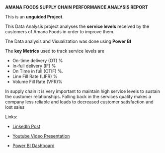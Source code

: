 **AMANA FOODS SUPPLY CHAIN PERFORMANCE ANALYSIS REPORT**


This is an **unguided Project**.

This Data Analysis project analyses the  **service levels** received by the customers of Amana Foods in order to improve them.

The Data analysis and Visualization was done using **Power BI**

The **key Metrics** used to track service levels are

* On-time delivery (OT) %
* In-full delivery (IF) %
* On Time in full (OTIF) %.
* Line Fill Rate (LIFR) %
* Volume Fill Rate (VFR)%

 
In supply chain it is very important to maintain high service levels to sustain the customer relationships.  Falling back in the services quality makes a company less reliable and leads to decreased customer satisfaction and lost sales


Links:

- [LinkedIn Post](https://www.linkedin.com/posts/fasal-mohammed-497463311_businessintelligence-dataanalysis-powerbi-activity-7240638192499007488-13-4?utm_source=share&utm_medium=member_desktop)

- [Youtube Video Presentation](https://youtu.be/_bd52z5zvhg) 

- [Power BI Dashboard](https://app.powerbi.com/view?r=eyJrIjoiMjRiMGViZDMtZDhhMi00MjE5LWI5MjItZmRmN2EzMjQ2MjZjIiwidCI6ImM2ZTU0OWIzLTVmNDUtNDAzMi1hYWU5LWQ0MjQ0ZGM1YjJjNCJ9)
